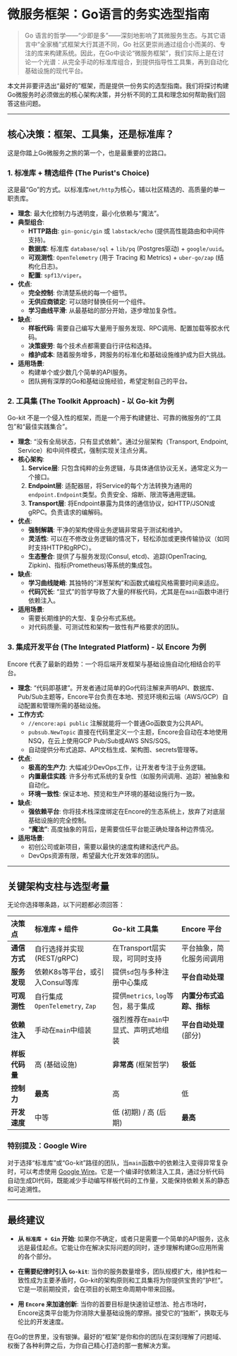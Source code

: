 # 微服务框架：Go语言的务实选型指南

> Go 语言的哲学——“少即是多”——深刻地影响了其微服务生态。与其它语言中“全家桶”式框架大行其道不同，Go 社区更崇尚通过组合小而美的、专注的库来构建系统。因此，在Go中谈论“微服务框架”，我们实际上是在讨论一个光谱：从完全手动的标准库组合，到提供指导性工具集，再到自动化基础设施的现代平台。

本文并非要评选出“最好的”框架，而是提供一份务实的选型指南。我们将探讨构建Go微服务时必须做出的核心架构决策，并分析不同的工具和理念如何帮助我们回答这些问题。

---

## 核心决策：框架、工具集，还是标准库？

这是你踏上Go微服务之旅的第一个，也是最重要的岔路口。

### 1. 标准库 + 精选组件 (The Purist's Choice)

这是最“Go”的方式。以标准库`net/http`为核心，辅以社区精选的、高质量的单一职责库。

-   **理念**: 最大化控制力与透明度，最小化依赖与“魔法”。
-   **典型组合**:
    -   **HTTP路由**: `gin-gonic/gin` 或 `labstack/echo` (提供高性能路由和中间件支持)。
    -   **数据库**: 标准库 `database/sql` + `lib/pq` (Postgres驱动) + `google/uuid`。
    -   **可观测性**: `OpenTelemetry` (用于 Tracing 和 Metrics) + `uber-go/zap` (结构化日志)。
    -   **配置**: `spf13/viper`。
-   **优点**:
    -   **完全控制**: 你清楚系统的每一个细节。
    -   **无供应商锁定**: 可以随时替换任何一个组件。
    -   **学习曲线平滑**: 从最基础的部分开始，逐步增加复杂性。
-   **缺点**:
    -   **样板代码**: 需要自己编写大量用于服务发现、RPC调用、配置加载等胶水代码。
    -   **决策疲劳**: 每个技术点都需要自行评估和选择。
    -   **维护成本**: 随着服务增多，跨服务的标准化和基础设施维护成为巨大挑战。
-   **适用场景**:
    -   构建单个或少数几个简单的API服务。
    -   团队拥有深厚的Go和基础设施经验，希望定制自己的平台。

### 2. 工具集 (The Toolkit Approach) - 以 Go-kit 为例

Go-kit 不是一个侵入性的框架，而是一个用于构建健壮、可靠的微服务的“工具包”和“最佳实践集合”。

-   **理念**: “没有全局状态，只有显式依赖”。通过分层架构（Transport, Endpoint, Service）和中间件模式，强制实现关注点分离。
-   **核心架构**:
    1.  **Service层**: 只包含纯粹的业务逻辑，与具体通信协议无关。通常定义为一个接口。
    2.  **Endpoint层**: 适配器层，将Service的每个方法转换为通用的`endpoint.Endpoint`类型。负责安全、熔断、限流等通用逻辑。
    3.  **Transport层**: 将Endpoint暴露为具体的通信协议，如HTTP/JSON或gRPC。负责请求的编解码。
-   **优点**:
    -   **强制解耦**: 干净的架构使得业务逻辑非常易于测试和维护。
    -   **灵活性**: 可以在不修改业务逻辑的情况下，轻松添加或更换传输协议（如同时支持HTTP和gRPC）。
    -   **生态整合**: 提供了与服务发现(Consul, etcd)、追踪(OpenTracing, Zipkin)、指标(Prometheus)等系统的集成包。
-   **缺点**:
    -   **学习曲线陡峭**: 其独特的“洋葱架构”和函数式编程风格需要时间来适应。
    -   **代码冗长**: “显式”的哲学导致了大量的样板代码，尤其是在`main`函数中进行依赖注入。
-   **适用场景**:
    -   需要长期维护的大型、复杂分布式系统。
    -   对代码质量、可测试性和架构一致性有严格要求的团队。

### 3. 集成开发平台 (The Integrated Platform) - 以 Encore 为例

Encore 代表了最新的趋势：一个将后端开发框架与基础设施自动化相结合的平台。

-   **理念**: “代码即基建”。开发者通过简单的Go代码注解来声明API、数据库、Pub/Sub主题等，Encore平台负责在本地、预览环境和云端（AWS/GCP）自动配置和管理所需的基础设施。
-   **工作方式**:
    -   `//encore:api public` 注解就能将一个普通Go函数变为公共API。
    -   `pubsub.NewTopic` 直接在代码里定义一个主题，Encore会自动在本地使用NSQ，在云上使用GCP Pub/Sub或AWS SNS/SQS。
    -   自动提供分布式追踪、API文档生成、架构图、secrets管理等。
-   **优点**:
    -   **极高的生产力**: 大幅减少DevOps工作，让开发者专注于业务逻辑。
    -   **内置最佳实践**: 许多分布式系统的复杂性（如服务间调用、追踪）被抽象和自动化。
    -   **环境一致性**: 保证本地、预览和生产环境的基础设施行为一致。
-   **缺点**:
    -   **强依赖平台**: 你将技术栈深度绑定在Encore的生态系统上，放弃了对底层基础设施的完全控制。
    -   **“魔法”**: 高度抽象的背后，是需要信任平台能正确处理各种边界情况。
-   **适用场景**:
    -   初创公司或新项目，需要以最快的速度构建和迭代产品。
    -   DevOps资源有限，希望最大化开发效率的团队。

---

## 关键架构支柱与选型考量

无论你选择哪条路，以下问题都必须回答：

| 决策点 | 标准库 + 组件 | Go-kit 工具集 | Encore 平台 |
| :--- | :--- | :--- | :--- |
| **通信方式** | 自行选择并实现 (REST/gRPC) | 在Transport层实现，可同时支持 | 平台抽象，简化服务间调用 |
| **服务发现** | 依赖K8s等平台，或引入Consul等库 | 提供`sd`包与多种注册中心集成 | **平台自动处理** |
| **可观测性** | 自行集成 `OpenTelemetry`, `Zap` | 提供`metrics`, `log`等包，易于集成 | **内置分布式追踪、指标** |
| **依赖注入** | 手动在`main`中组装 | 强烈推荐在`main`中显式、声明式地组装 | **平台自动处理** (部分) |
| **样板代码量**| 高 (基础设施) | **非常高** (框架哲学) | **极低** |
| **控制力** | **最高** | 高 | 低 |
| **开发速度** | 中等 | 低 (初期) / 高 (后期) | **最高** |

### 特别提及：Google Wire

对于选择“标准库”或“Go-kit”路径的团队，当`main`函数中的依赖注入变得异常复杂时，可以考虑使用 [Google Wire](https://github.com/google/wire)。它是一个编译时依赖注入工具，通过分析代码自动生成DI代码，既能减少手动编写样板代码的工作量，又能保持依赖关系的静态和可追溯性。

---

## 最终建议

-   **从 `标准库 + Gin` 开始**: 如果你不确定，或者只是需要一个简单的API服务，这永远是最佳起点。它能让你在解决实际问题的同时，逐步理解构建Go应用所需的各个部分。

-   **在需要纪律时引入 `Go-kit`**: 当你的服务数量增多，团队规模扩大，维护性和一致性成为主要矛盾时，Go-kit的架构原则和工具集将为你提供宝贵的“护栏”。它是一项前期投资，会在项目的长期生命周期中带来回报。

-   **用 `Encore` 来加速创新**: 当你的首要目标是快速验证想法、抢占市场时，Encore这类平台能为你消除大量基础设施的摩擦。接受它的“独断”，换取无与伦比的开发速度。

在Go的世界里，没有银弹。最好的“框架”是你和你的团队在深刻理解了问题域、权衡了各种利弊之后，为你自己精心打造的那一套解决方案。

